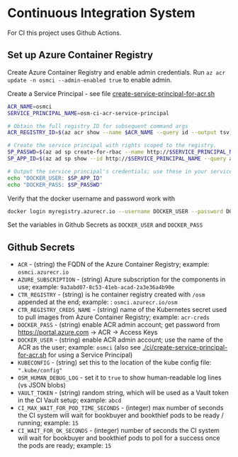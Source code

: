 # Continuous Integration System

For CI this project uses Github Actions.


## Set up Azure Container Registry

Create Azure Container Registry and enable admin credentials.
Run `az acr update -n osmci --admin-enabled true` to enable admin.

Create a Service Principal - see file [create-service-principal-for-acr.sh](./create-service-principal-for-acr.sh)

```bash
ACR_NAME=osmci
SERVICE_PRINCIPAL_NAME=osm-ci-acr-service-principal

# Obtain the full registry ID for subsequent command args
ACR_REGISTRY_ID=$(az acr show --name $ACR_NAME --query id --output tsv)

# Create the service principal with rights scoped to the registry.
SP_PASSWD=$(az ad sp create-for-rbac --name http://$SERVICE_PRINCIPAL_NAME --scopes $ACR_REGISTRY_ID --role owner --query password --output tsv)
SP_APP_ID=$(az ad sp show --id http://$SERVICE_PRINCIPAL_NAME --query appId --output tsv)

# Output the service principal's credentials; use these in your services and applications to authenticate to the container registry.
echo "DOCKER_USER: $SP_APP_ID"
echo "DOCKER_PASS: $SP_PASSWD"
```

Verify that the docker username and password work with

```bash
docker login myregistry.azurecr.io --username DOCKER_USER --password DOCKER_PASS
```

Set the variables in Github Secrets as `DOCKER_USER` and `DOCKER_PASS`

## Github Secrets
 - `ACR` - (string) the FQDN of the Azure Container Registry; example:  `osmci.azurecr.io`
 - `AZURE_SUBSCRIPTION` - (string) Azure subscription for the components in use; example: `9a3abd07-8c53-41eb-acad-2a3e36a4b90e`
 - `CTR_REGISTRY` - (string) is he container registry created with `/osm` appended at the end; example: : `osmci.azurecr.io/osm`
 - `CTR_REGISTRY_CREDS_NAME` - (string) name of the Kubernetes secret used to pull images from Azure Container Registry; example: `acr-creds`
 - `DOCKER_PASS` - (string) enable ACR admin account; get password from https://portal.azure.com -> ACR -> Access Keys
 - `DOCKER_USER` - (string) enable ACR admin account; use the name of the ACR as the user; example: `osmci` (also see [./ci/create-service-principal-for-acr.sh](./create-service-principal-for-acr.sh) for using a Service Principal)
 - `KUBECONFIG` - (string) set this to the location of the kube config file: `".kube/config"`
 - `OSM_HUMAN_DEBUG_LOG` - set it to `true` to show human-readable log lines (vs JSON blobs)
 - `VAULT_TOKEN` - (string) random string, which will be used as a Vault token in the CI Vault setup; example: `abcd`
 - `CI_MAX_WAIT_FOR_POD_TIME_SECONDS` - (integer) max number of seconds the CI system will wait for bookbuyer and bookthief pods to be ready / running; example: `15`
 - `CI_WAIT_FOR_OK_SECONDS` - (integer) number of seconds the CI system will wait for bookbuyer and bookthief pods to poll for a success once the pods are ready; example: `15`

